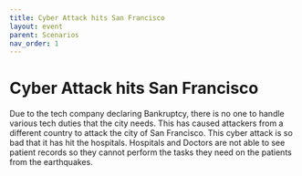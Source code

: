 ```yaml
---
title: Cyber Attack hits San Francisco
layout: event
parent: Scenarios
nav_order: 1
---
```


# Cyber Attack hits San Francisco

Due to the tech company declaring Bankruptcy, there is no one to handle various tech duties that the city needs. This has caused attackers from a different country to attack the city of San Francisco. This cyber attack is so bad that it has hit the hospitals. Hospitals and Doctors are not able to see patient records so they cannot perform the tasks they need on the patients from the earthquakes. 